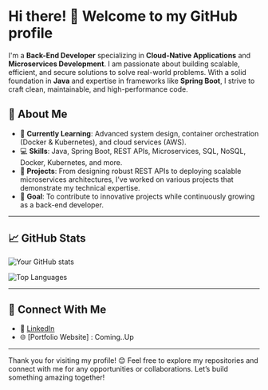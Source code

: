 # Hi there! 👋 Welcome to my GitHub profile

I'm a **Back-End Developer** specializing in **Cloud-Native Applications** and **Microservices Development**. I am passionate about building scalable, efficient, and secure solutions to solve real-world problems. With a solid foundation in **Java** and expertise in frameworks like **Spring Boot**, I strive to craft clean, maintainable, and high-performance code.

## 🚀 About Me
- 🌱 **Currently Learning**: Advanced system design, container orchestration (Docker & Kubernetes), and cloud services (AWS).
- 💻 **Skills**: Java, Spring Boot, REST APIs, Microservices, SQL, NoSQL, Docker, Kubernetes, and more.
- 📂 **Projects**: From designing robust REST APIs to deploying scalable microservices architectures, I’ve worked on various projects that demonstrate my technical expertise.
- 🎯 **Goal**: To contribute to innovative projects while continuously growing as a back-end developer.

---


## 📈 GitHub Stats

![Your GitHub stats](https://github-readme-stats.vercel.app/api?username=Venkey2238&show_icons=true&theme=radical)

![Top Languages](https://github-readme-stats.vercel.app/api/top-langs/?username=Venkey2238&layout=compact&theme=radical)

---

## 🤝 Connect With Me

- 💼 [LinkedIn]([https://linkedin.com/in/yourprofile](https://www.linkedin.com/in/venkatesh-chilukamari-371a32193/)) 
- 🌐 [Portfolio Website] : Coming..Up

---

Thank you for visiting my profile! 😊 Feel free to explore my repositories and connect with me for any opportunities or collaborations. Let’s build something amazing together!
